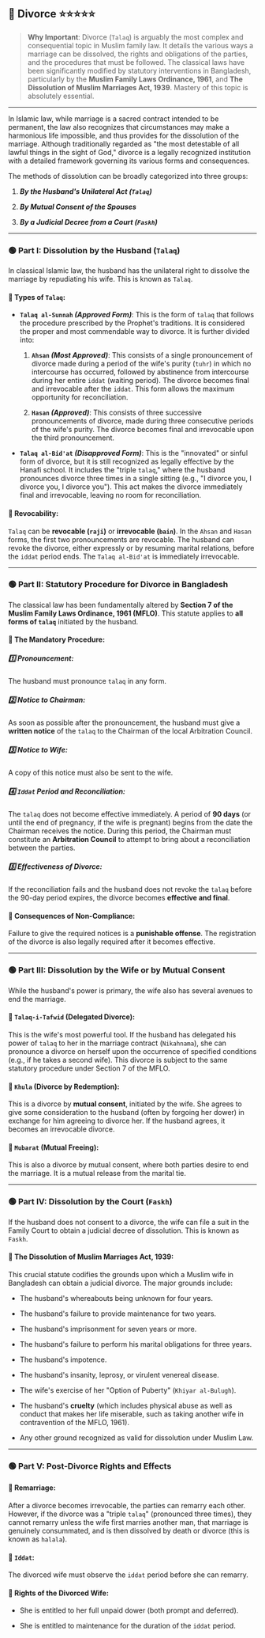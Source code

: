 ## 📌 Divorce ⭐⭐⭐⭐⭐

>**Why Important**: Divorce (`Talaq`) is arguably the most complex and consequential topic in Muslim family law. It details the various ways a marriage can be dissolved, the rights and obligations of the parties, and the procedures that must be followed. The classical laws have been significantly modified by statutory interventions in Bangladesh, particularly by the **Muslim Family Laws Ordinance, 1961**, and **The Dissolution of Muslim Marriages Act, 1939**. Mastery of this topic is absolutely essential.

---

In Islamic law, while marriage is a sacred contract intended to be permanent, the law also recognizes that circumstances may make a harmonious life impossible, and thus provides for the dissolution of the marriage. Although traditionally regarded as "the most detestable of all lawful things in the sight of God," divorce is a legally recognized institution with a detailed framework governing its various forms and consequences.

The methods of dissolution can be broadly categorized into three groups:

1. ***By the Husband's Unilateral Act (`Talaq`)***
    
2. ***By Mutual Consent of the Spouses***
    
3. ***By a Judicial Decree from a Court (`Faskh`)***
    

---

### 🟢 Part I: Dissolution by the Husband (`Talaq`)

In classical Islamic law, the husband has the unilateral right to dissolve the marriage by repudiating his wife. This is known as `Talaq`.

#### 💠 Types of `Talaq`:
    
- **`Talaq al-Sunnah` *(Approved Form)***: This is the form of `talaq` that follows the procedure prescribed by the Prophet's traditions. It is considered the proper and most commendable way to divorce. It is further divided into:
	
	1. **`Ahsan` *(Most Approved)***: This consists of a single pronouncement of divorce made during a period of the wife's purity (`tuhr`) in which no intercourse has occurred, followed by abstinence from intercourse during her entire `iddat` (waiting period). The divorce becomes final and irrevocable after the `iddat`. This form allows the maximum opportunity for reconciliation.
		
	2. **`Hasan` *(Approved)***: This consists of three successive pronouncements of divorce, made during three consecutive periods of the wife's purity. The divorce becomes final and irrevocable upon the third pronouncement.
		
- **`Talaq al-Bid'at` *(Disapproved Form)***: This is the "innovated" or sinful form of divorce, but it is still recognized as legally effective by the Hanafi school. It includes the "triple `talaq`," where the husband pronounces divorce three times in a single sitting (e.g., "I divorce you, I divorce you, I divorce you"). This act makes the divorce immediately final and irrevocable, leaving no room for reconciliation.
        
#### 💠 Revocability: 
`Talaq` can be **revocable (`raji`)** or **irrevocable (`bain`)**. In the `Ahsan` and `Hasan` forms, the first two pronouncements are revocable. The husband can revoke the divorce, either expressly or by resuming marital relations, before the `iddat` period ends. The `Talaq al-Bid'at` is immediately irrevocable.
    

---

### 🟢 Part II: Statutory Procedure for Divorce in Bangladesh

The classical law has been fundamentally altered by **Section 7 of the Muslim Family Laws Ordinance, 1961 (MFLO)**. This statute applies to **all forms of `talaq`** initiated by the husband.

#### 💠 The Mandatory Procedure:
    
##### 1️⃣ Pronouncement: 
The husband must pronounce `talaq` in any form.
	
##### 2️⃣ Notice to Chairman: 
As soon as possible after the pronouncement, the husband must give a **written notice** of the `talaq` to the Chairman of the local Arbitration Council.
	
##### 3️⃣ Notice to Wife: 
A copy of this notice must also be sent to the wife.
	
##### 4️⃣ `Iddat` Period and Reconciliation: 
The `talaq` does not become effective immediately. A period of **90 days** (or until the end of pregnancy, if the wife is pregnant) begins from the date the Chairman receives the notice. During this period, the Chairman must constitute an **Arbitration Council** to attempt to bring about a reconciliation between the parties.
	
##### 5️⃣ Effectiveness of Divorce: 
If the reconciliation fails and the husband does not revoke the `talaq` before the 90-day period expires, the divorce becomes **effective and final**.
        
#### 💠 Consequences of Non-Compliance: 
Failure to give the required notices is a **punishable offense**. The registration of the divorce is also legally required after it becomes effective.
    

---

### 🟢 Part III: Dissolution by the Wife or by Mutual Consent

While the husband's power is primary, the wife also has several avenues to end the marriage.

#### 💠 `Talaq-i-Tafwid` (Delegated Divorce): 
This is the wife's most powerful tool. If the husband has delegated his power of `talaq` to her in the marriage contract (`Nikahnama`), she can pronounce a divorce on herself upon the occurrence of specified conditions (e.g., if he takes a second wife). This divorce is subject to the same statutory procedure under Section 7 of the MFLO.
    
#### 💠 `Khula` (Divorce by Redemption): 
This is a divorce by **mutual consent**, initiated by the wife. She agrees to give some consideration to the husband (often by forgoing her dower) in exchange for him agreeing to divorce her. If the husband agrees, it becomes an irrevocable divorce.
    
#### 💠 `Mubarat` (Mutual Freeing): 
This is also a divorce by mutual consent, where both parties desire to end the marriage. It is a mutual release from the marital tie.
    

---

### 🟢 Part IV: Dissolution by the Court (`Faskh`)

If the husband does not consent to a divorce, the wife can file a suit in the Family Court to obtain a judicial decree of dissolution. This is known as `Faskh`.

#### 💠 The Dissolution of Muslim Marriages Act, 1939: 
This crucial statute codifies the grounds upon which a Muslim wife in Bangladesh can obtain a judicial divorce. The major grounds include:
    
- The husband's whereabouts being unknown for four years.
	
- The husband's failure to provide maintenance for two years.
	
- The husband's imprisonment for seven years or more.
	
- The husband's failure to perform his marital obligations for three years.
	
- The husband's impotence.
	
- The husband's insanity, leprosy, or virulent venereal disease.
	
- The wife's exercise of her "Option of Puberty" (`Khiyar al-Bulugh`).
	
- The husband's **cruelty** (which includes physical abuse as well as conduct that makes her life miserable, such as taking another wife in contravention of the MFLO, 1961).
	
- Any other ground recognized as valid for dissolution under Muslim Law.
        

---

### 🟢 Part V: Post-Divorce Rights and Effects

#### 💠 Remarriage: 
After a divorce becomes irrevocable, the parties can remarry each other. However, if the divorce was a "triple `talaq`" (pronounced three times), they cannot remarry unless the wife first marries another man, that marriage is genuinely consummated, and is then dissolved by death or divorce (this is known as `halala`).
    
#### 💠 `Iddat`: 
The divorced wife must observe the `iddat` period before she can remarry.
    
#### 💠 Rights of the Divorced Wife:
    
- She is entitled to her full unpaid dower (both prompt and deferred).
	
- She is entitled to maintenance for the duration of the `iddat` period.